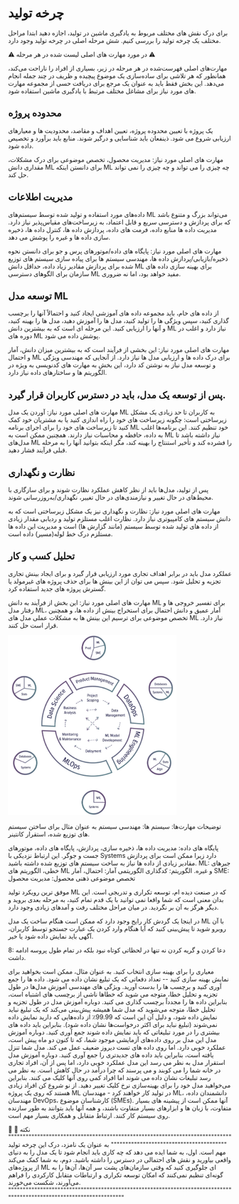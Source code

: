 # چرخه تولید

برای درک نقش های مختلف مربوط به یادگیری ماشین در تولید، اجازه دهید ابتدا مراحل مختلف یک چرخه تولید را بررسی کنیم. شش مرحله اصلی در چرخه تولید وجود دارد.

⚠ در مورد مهارت های اصلی لیست شده در هر مرحله ⚠

مهارت‌های اصلی فهرست‌شده در هر مرحله در زیر، بسیاری از افراد را ناراحت می‌کند، همانطور که هر تلاشی برای ساده‌سازی یک موضوع پیچیده و ظریف در چند جمله انجام می‌دهد. این بخش فقط باید به عنوان یک مرجع برای دریافت حسی از مجموعه مهارت های مورد نیاز برای مشاغل مختلف مرتبط با  یادگیری ماشین استفاده شود.



##  محدوده پروژه

یک پروژه با تعیین محدوده پروژه، تعیین اهداف و مقاصد، محدودیت ها و معیارهای ارزیابی شروع می شود. ذینفعان باید شناسایی و درگیر شوند. منابع باید برآورد و تخصیص داده شود.

مهارت های اصلی مورد نیاز: مدیریت محصول، تخصص موضوعی برای درک مشکلات، مقداری دانش ML برای دانستن اینکه ML چه چیزی را می تواند و چه چیزی را نمی تواند حل کند.

## مدیریت اطلاعات

داده‌های مورد استفاده و تولید شده توسط سیستم‌های ML می‌تواند بزرگ و متنوع باشد که برای پردازش و دسترسی سریع و قابل اعتماد، به زیرساخت‌های مقیاس‌پذیر نیاز دارد. مدیریت داده ها منابع داده، فرمت های داده، پردازش داده ها، کنترل داده ها، ذخیره سازی داده ها و غیره را پوشش می دهد.

مهارت های اصلی مورد نیاز: پایگاه های داده/موتورهای پرس و جو برای دانستن نحوه ذخیره/بازیابی/پردازش داده ها، مهندسی سیستم ها برای پیاده سازی سیستم های توزیع شده برای پردازش مقادیر زیاد داده، حداقل دانش ML برای بهینه سازی داده های سازمان برای الگوهای دسترسی ML مفید خواهد بود، اما نه ضروری.

## توسعه مدل ML

از داده های خام، باید مجموعه داده های آموزشی ایجاد کنید و احتمالاً آنها را برچسب گذاری کنید، سپس ویژگی ها را تولید کنید، مدل ها را آموزش دهید، مدل ها را بهینه کنید، و آنها را ارزیابی کنید. این مرحله ای است که به بیشترین دانش ML نیاز دارد و اغلب در دوره های ML پوشش داده می شود.

مهارت های اصلی مورد نیاز: این بخشی از فرآیند است که به بیشترین میزان دانش، آمار و احتمال ML برای درک داده ها و ارزیابی مدل ها نیاز دارد. از آنجایی که مهندسی ویژگی و توسعه مدل نیاز به نوشتن کد دارد، این بخش به مهارت های کدنویسی به ویژه در الگوریتم ها و ساختارهای داده نیاز دارد.



## پس از توسعه یک مدل، باید در دسترس کاربران قرار گیرد.

مهارت های اصلی مورد نیاز: آوردن یک مدل ML به کاربران تا حد زیادی یک مشکل زیرساختی است: چگونه زیرساخت های خود را راه اندازی کنید یا به مشتریان خود کمک کنید تا زیرساخت های خود را برای اجرای برنامه ML خود تنظیم کنند. این برنامه‌ها اغلب به داده، حافظه و محاسبات نیاز دارند. همچنین ممکن است به ML نیاز داشته باشد تا مدل‌های ML را فشرده کند و تأخیر استنتاج را بهینه کند، مگر اینکه بتوانید آنها را به مرحله قبلی فرآیند فشار دهید.

## نظارت و نگهداری

پس از تولید، مدل‌ها باید از نظر کاهش عملکرد نظارت شوند و برای سازگاری با محیط‌های در حال تغییر و نیازمندی‌های در حال تغییر، نگهداری/به‌روزرسانی شوند.

مهارت های اصلی مورد نیاز: نظارت و نگهداری نیز یک مشکل زیرساختی است که به دانش سیستم های کامپیوتری نیاز دارد. نظارت اغلب مستلزم تولید و ردیابی مقدار زیادی از داده های تولید شده توسط سیستم (مانند گزارش ها) است و مدیریت این داده ها مستلزم درک خط لوله(مسیر) داده است.

## تحلیل کسب و کار

عملکرد مدل باید در برابر اهداف تجاری مورد ارزیابی قرار گیرد و برای ایجاد بینش تجاری تجزیه و تحلیل شود. سپس می توان از این بینش ها برای حذف پروژه های غیرمولد یا گسترش پروژه های جدید استفاده کرد.

مهارت های اصلی مورد نیاز: این بخش از فرآیند به دانش ML برای تفسیر خروجی ها و رفتار مدل ML، آمار عمیق و دانش احتمال برای استخراج بینش از داده ها، و همچنین تخصص موضوعی برای ترسیم این بینش ها به مشکلات عملی مدل های ML نیاز دارد. قرار است حل کنند.



<img src="images/image1.png" width="75%" alt="Iterative development for ML systems" title="image_tooltip">


توضیحات مهارت‌ها:
سیستم ها: مهندسی سیستم به عنوان مثال برای ساختن سیستم های توزیع شده، استقرار کانتینر.

پایگاه های داده: مدیریت داده ها، ذخیره سازی، پردازش، پایگاه های داده، موتورهای جست و جوگر. این ارتباط نزدیکی با Systems دارد زیرا ممکن است برای پردازش مقادیر زیادی از داده ها نیاز به ساخت سیستم های توزیع شده داشته باشید.
ML: جبرهای خطی، الگوریتم های ML و غیره.
الگوریتم: کدگذاری الگوریتمی
آمار: احتمال، آمار
SME: تخصص موضوعی ذهنی
محصول: مدیریت محصول

موفق ترین رویکرد تولید ML که در صنعت دیده ام، توسعه تکراری و تدریجی است. این بدان معنی است که شما واقعا نمی توانید با یک قدم تمام کنید، به مرحله بعدی بروید و دیگر هرگز به آن بر نگردید. در میان مراحل مختلف رفت و آمدهای زیادی وجود دارد.

در اینجا یک گردش کار رایج وجود دارد که ممکن است هنگام ساخت یک مدل ML با آن روبرو شوید تا پیش‌بینی کنید که آیا هنگام وارد کردن یک عبارت جستجو توسط کاربران، آگهی باید نمایش داده شود یا خیر.

8: دعا کردن و گریه کردن نه تنها در لحظاتی کوتاه نبود بلکه در تمام طول پروسه ادامه داشت.

معیاری را برای بهینه سازی انتخاب کنید. به عنوان مثال، ممکن است بخواهید برای نمایش بهینه سازی کنید -- تعداد دفعاتی که یک تبلیغ نشان داده می شود.
داده ها را جمع آوری کنید و برچسب ها را بدست آورید.
ویژگی های مهندسی
آموزش مدل‌ها
در طول تجزیه و تحلیل خطا، متوجه می شوید که خطاها ناشی از برچسب های اشتباه است، بنابراین داده ها را مجدداً برچسب گذاری می کنید.
دوباره آموزش مدل 
در طول تجزیه و تحلیل خطا، متوجه می‌شوید که مدل شما همیشه پیش‌بینی می‌کند که یک تبلیغ نباید نمایش داده شود، و دلیل آن این است که 99.99٪ از داده‌هایی که دارید نمایش داده نمی‌شوند (تبلیغ نباید برای اکثر درخواست‌ها نشان داده شود). بنابراین باید داده های بیشتری را در مورد تبلیغاتی که باید نمایش داده شوند جمع آوری کنید.
دوباره آموزش مدل 
این مدل بر روی داده‌های آزمایشی موجود شما، که تا کنون دو ماه پیش است، عملکرد خوبی دارد. اما روی داده های تست دیروز ضعیف عمل می کند. مدل شما تنزل یافته است، بنابراین باید داده های جدیدتری را جمع آوری کنید.
دوباره آموزش مدل 
استقرار مدل
به نظر می رسد این مدل عملکرد خوبی دارد، اما پس از آن، افراد تجاری در خانه شما را می کوبند و می پرسند که چرا درآمد در حال کاهش است. به نظر می رسد تبلیغات نشان داده می شوند اما افراد کمی روی آنها کلیک می کنند. بنابراین می‌خواهید مدل خود را برای بهینه‌سازی نرخ کلیک تغییر دهید.
از نو شروع کن
افراد زیادی هستند که روی یک پروژه ML در تولید کار خواهند کرد - مهندسان ML، دانشمندان داده، مهندسان DevOps، کارشناسان موضوع (SMEs). آنها ممکن است از پیشینه های بسیار متفاوت، با زبان ها و ابزارهای بسیار متفاوت باشند، و همه آنها باید بتوانند به طور سازنده روی سیستم کار کنند. ارتباط متقابل و همکاری بسیار مهم است.

🌳 نکته 🌳
"""""""""""""""""""""""""""""""""""""""""""""""""""""""""""""""""""""""""""""""""""""""""""""""""""""""""""""""""""""
به عنوان یک نامزد، درک این چرخه تولید مهم است. اول، به شما ایده می دهد که چه کاری باید انجام شود تا یک مدل را به دنیای واقعی بیاورید و نقش های احتمالی در دسترس را داشته باشید. دوم، به شما کمک می‌کند از پروژه‌های ML ای جلوگیری کنید که وقتی سازمان‌های پشت سر آن‌ها، آن‌ها را به گونه‌ای تنظیم نمی‌کنند که امکان توسعه تکراری و ارتباطات متقابل کارکردی را فراهم می‌آورند، شکست می‌خورند.
"""""""""""""""""""""""""""""""""""""""""""""""""""""""""""""""""""""""""""""""""""""""""""""""""""""""""""""""""""""
